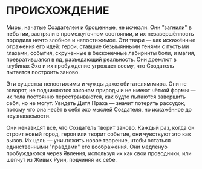 # ПРОИСХОЖДЕНИЕ
Миры, начатые Создателем и брошенные, не исчезли. Они "загнили" в небытии, застряли в промежуточном состоянии, и их незавершённость породила нечто злобное и непостижимое. Эти твари — как искажённые отражения его идей: герои, ставшие безымянными тенями с пустыми глазами, события, скрученные в бесконечные лабиринты боли, и магия, превратившаяся в яд, разъедающий реальность. Они дремлют в глубинах Эхо и их пробуждение угрожает всему, что Создатель пытается построить заново.

Эти существа непостижимы и чужды даже обитателям мира. Они не говорят, не подчиняются законам природы и не имеют чёткой формы — их тела постоянно перестраиваются, как будто пытаются завершить себя, но не могут. Увидеть Дитя Праха — значит потерять рассудок, потому что она несёт в себя эхо мыслей Создателя, но искажённое до неузнаваемости.

Они ненавидят всё, что Создатель творит заново. Каждый раз, когда он строит новый город, героя или творит событие, они чувствуют это как вызов. Их цель — уничтожить новое творение, чтобы остаться единственными "правдами" его воображения. Они медленyо пробуждаются через Явления, используя их как свои проводники, или шепчут из Живых Руин, подчиняя их себе.